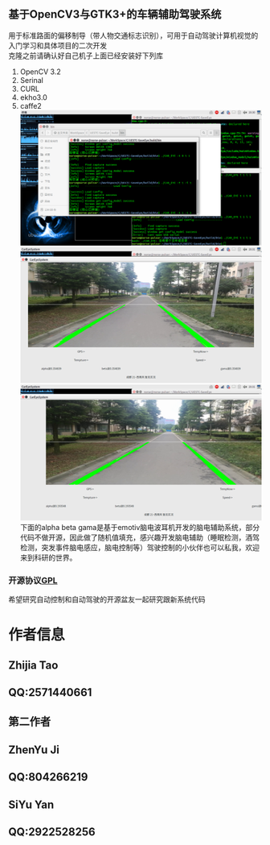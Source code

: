 ## 基于OpenCV3与GTK3+的车辆辅助驾驶系统
用于标准路面的偏移制导（带人物交通标志识别），可用于自动驾驶计算机视觉的入门学习和具体项目的二次开发  
克隆之前请确认好自己机子上面已经安装好下列库  
1. OpenCV 3.2
2. Serinal
3. CURL
4. ekho3.0
5. caffe2
![](./doc/1.png)  
![](./doc/2.png)  
![](./doc/3.png)  
下面的alpha beta gama是基于emotiv脑电波耳机开发的脑电辅助系统，部分代码不做开源，因此做了随机值填充，感兴趣开发脑电辅助（睡眠检测，酒驾检测，突发事件脑电感应，脑电控制等）驾驶控制的小伙伴也可以私我，欢迎来到科研的世界。  
### 开源协议[GPL](http://www.gnu.org/licenses/gpl-3.0.html)  
希望研究自动控制和自动驾驶的开源盆友一起研究跟新系统代码  
# 作者信息    
## Zhijia Tao
## QQ:2571440661
## 第二作者
## ZhenYu Ji
## QQ:804266219
## SiYu Yan
## QQ:2922528256

